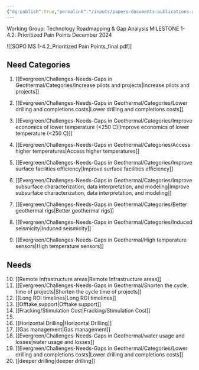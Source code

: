 ```yaml
---
{"dg-publish":true,"permalink":"/inputs/papers-documents-publications-articles/project-innerspace-sharing/2024-12-geode-sopo-milestone-1-4-2-mattie/"}
---
```



Working Group: Technology Roadmapping & Gap Analysis
MILESTONE 1-4.2: Prioritized Pain Points
December 2024


![[SOPO MS 1-4.2_Prioritized Pain Points_final.pdf]]


## Need Categories
1. [[Evergreen/Challenges-Needs-Gaps in Geothermal/Categories/Increase pilots and projects\|Increase pilots and projects]]
2. [[Evergreen/Challenges-Needs-Gaps in Geothermal/Categories/Lower drilling and completions costs\|Lower drilling and completions costs]]
3. [[Evergreen/Challenges-Needs-Gaps in Geothermal/Categories/Improve economics of lower temperature (<250 C)\|Improve economics of lower temperature (<250 C)]]
4. [[Evergreen/Challenges-Needs-Gaps in Geothermal/Categories/Access higher temperatures\|Access higher temperatures]]
5. [[Evergreen/Challenges-Needs-Gaps in Geothermal/Categories/Improve surface facilities efficiency\|Improve surface facilities efficiency]]
6. [[Evergreen/Challenges-Needs-Gaps in Geothermal/Categories/Improve subsurface characterization, data interpretation, and modeling\|Improve subsurface characterization, data interpretation, and modeling]]
7. [[Evergreen/Challenges-Needs-Gaps in Geothermal/Categories/Better geothermal rigs\|Better geothermal rigs]]

8. [[Evergreen/Challenges-Needs-Gaps in Geothermal/Categories/Induced seismicity\|Induced seismicity]]
9. [[Evergreen/Challenges-Needs-Gaps in Geothermal/High temperature sensors\|High temperature sensors]]


## Needs

10. [[Remote Infrastructure areas\|Remote Infrastructure areas]]
11. [[Evergreen/Challenges-Needs-Gaps in Geothermal/Shorten the cycle time of projects\|Shorten the cycle time of projects]]
12. [[Long ROI timelines\|Long ROI timelines]]
13. [[Offtake support\|Offtake support]]
14. [[Fracking/Stimulation Cost\|Fracking/Stimulation Cost]]
15. 
16. [[Horizontal Drilling\|Horizontal Drilling]]
17. [[Gas management\|Gas management]]
18. [[Evergreen/Challenges-Needs-Gaps in Geothermal/water usage and losses\|water usage and losses]]
19. [[Evergreen/Challenges-Needs-Gaps in Geothermal/Categories/Lower drilling and completions costs\|Lower drilling and completions costs]]
20. [[deeper drilling\|deeper drilling]]